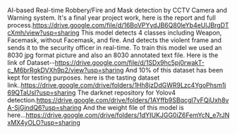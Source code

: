 AI-based Real-time Robbery/Fire and Mask detection by CCTV Camera and Warning system.
It's a final year project work, here is the report and full process.https://drive.google.com/file/d/16BoVPYydJB6Q80leYb4eUlJBrgDTcXmh/view?usp=sharing
This model detects 4 classes including Weapon, Facemask, without Facemask, and fire. 
And detects the violent frame and sends it to the security officer in real-time.
To train this model we used an 8030 jpg format picture and also an 8030 annotated text file.
Here is the link of Dataset--https://drive.google.com/file/d/1SDx9hc5pj0rwakT-c_M6brRgkDVXh9p2/view?usp=sharing
And 10% of this dataset has been kept for testing purposes. here is the tasting dataset link..https://drive.google.com/drive/folders/1Hh8jzDdGWR9Lzc4YgoPhsm1i69QTaUsI?usp=sharing
The darknet repository for Yolov4 detection.https://drive.google.com/drive/folders/1AYffb9SBqcgI7vFQiUxh8vA-SjGjndQ6?usp=sharing
And the weight file of this model is here...https://drive.google.com/drive/folders/1dYIUKJGG0iZ6FemYcN_e7rJNxMX4yOLO?usp=sharing
